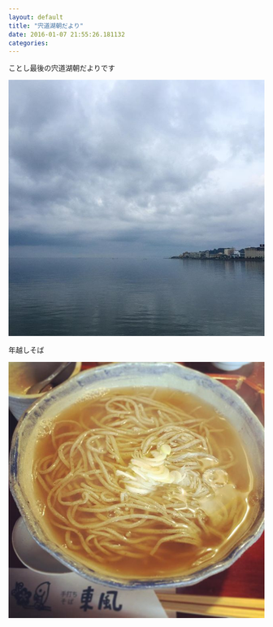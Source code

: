 ```yaml
---
layout: default
title: "宍道湖朝だより"
date: 2016-01-07 21:55:26.181132
categories: 
---
```


ことし最後の宍道湖朝だよりです

![ことし最後の宍道湖朝だよりです](/assets/images/201512/12357332_928551107193022_2118602729_n.jpg)

年越しそば  

![年越しそば](/assets/images/201512/12141988_1100059590005685_804054893_n.jpg)


